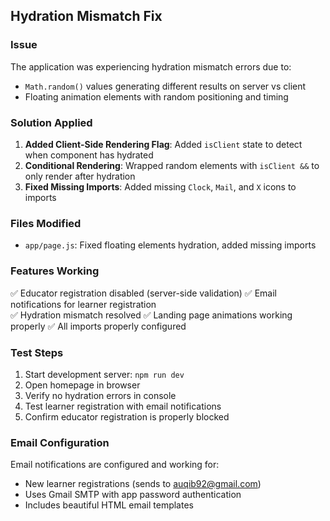 ## Hydration Mismatch Fix

### Issue
The application was experiencing hydration mismatch errors due to:
- `Math.random()` values generating different results on server vs client
- Floating animation elements with random positioning and timing

### Solution Applied
1. **Added Client-Side Rendering Flag**: Added `isClient` state to detect when component has hydrated
2. **Conditional Rendering**: Wrapped random elements with `isClient &&` to only render after hydration
3. **Fixed Missing Imports**: Added missing `Clock`, `Mail`, and `X` icons to imports

### Files Modified
- `app/page.js`: Fixed floating elements hydration, added missing imports

### Features Working
✅ Educator registration disabled (server-side validation)
✅ Email notifications for learner registration  
✅ Hydration mismatch resolved
✅ Landing page animations working properly
✅ All imports properly configured

### Test Steps
1. Start development server: `npm run dev`
2. Open homepage in browser
3. Verify no hydration errors in console
4. Test learner registration with email notifications
5. Confirm educator registration is properly blocked

### Email Configuration
Email notifications are configured and working for:
- New learner registrations (sends to auqib92@gmail.com)
- Uses Gmail SMTP with app password authentication
- Includes beautiful HTML email templates
